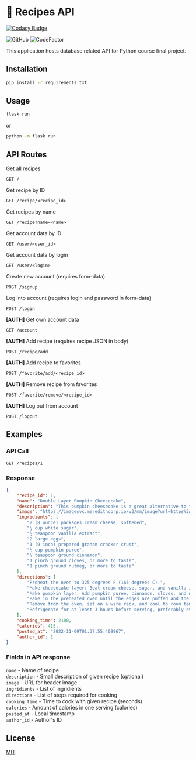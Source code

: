 # 🍳 Recipes API

[![Codacy Badge](https://api.codacy.com/project/badge/Grade/5d48f7c13cf24e0ab01a638771a6322a)](https://app.codacy.com/gh/mitaraaa/recipes-api?utm_source=github.com&utm_medium=referral&utm_content=mitaraaa/recipes-api&utm_campaign=Badge_Grade_Settings)

![GitHub](https://img.shields.io/github/license/mitaraaa/recipes-api)
![CodeFactor](https://www.codefactor.io/repository/github/mitaraaa/recipes-api/badge)

This application hosts database related API for Python course final project.

## Installation

```sh
pip install -r requirements.txt
```

## Usage

```sh
flask run
```
or  
```sh
python -m flask run
```

## API Routes
Get all recipes  
```
GET /
```
Get recipe by ID  
```
GET /recipe/<recipe_id>
```
Get recipes by name  
```
GET /recipe?name=<name>
```
Get account data by ID
```
GET /user/<user_id>
```
Get account data by login
```
GET /user/<login>
```
Create new account (requires form-data)
```
POST /signup
```
Log into account (requires login and password in form-data)
```
POST /login
```
**[AUTH]** Get own account data 
```
GET /account
```
**[AUTH]** Add recipe (requires recipe JSON in body)
```
POST /recipe/add
```
**[AUTH]** Add recipe to favorites
```
POST /favorite/add/<recipe_id>
```
**[AUTH]** Remove recipe from favorites
```
POST /favorite/remove/<recipe_id>
```
**[AUTH]** Log out from account
```
POST /logout
```
## Examples

### API Call

```
GET /recipes/1
```

### Response

```json
{
    "recipe_id": 1,
    "name": "Double Layer Pumpkin Cheesecake",
    "description": "This pumpkin cheesecake is a great alternative to traditional cheesecake — especially for pumpkin pie fans! A thick, creamy cheesecake base topped with a layer of spiced pumpkin cheesecake filling sits on a graham cracker crust in this easy layered holiday dessert. Two flavors of cheesecake in every bite! Serve with a scoop of vanilla ice cream or a dollop of whipped cream.",
    "image": "https://imagesvc.meredithcorp.io/v3/mm/image?url=https%3A%2F%2Fimages.media-allrecipes.com%2Fuserphotos%2F8425283.jpg&q=60&c=sc&orient=true&poi=auto&h=512",
    "ingridients": [
        "2 (8 ounce) packages cream cheese, softened",
        "½ cup white sugar",
        "½ teaspoon vanilla extract",
        "2 large eggs",
        "1 (9 inch) prepared graham cracker crust",
        "½ cup pumpkin puree",
        "½ teaspoon ground cinnamon",
        "1 pinch ground cloves, or more to taste",
        "1 pinch ground nutmeg, or more to taste"
    ],
    "directions": [
        "Preheat the oven to 325 degrees F (165 degrees C).",
        "Make cheesecake layer: Beat cream cheese, sugar, and vanilla in a large bowl with an electric mixer until smooth. Add eggs, one at a time, blending well after each addition. Spread 1 cup batter in the graham cracker crust.",
        "Make pumpkin layer: Add pumpkin puree, cinnamon, cloves, and nutmeg to the remaining batter; stir gently until well blended. Carefully spread on top of plain cheesecake batter in the crust.",
        "Bake in the preheated oven until the edges are puffed and the surface is firm except for a small spot in the center that jiggled when the pan is gently shaken, 35 to 40 minutes.",
        "Remove from the oven, set on a wire rack, and cool to room temperature, 1 to 2 hours.",
        "Refrigerate for at least 3 hours before serving, preferably overnight."
    ],
    "cooking_time": 2100,
    "calories": 415,
    "posted_at": "2022-11-09T01:37:55.409967",
    "author_id": 1
}
```

### Fields in API response

`name` - Name of recipe  
`description` - Small description of given recipe (optional)  
`image` - URL for header image  
`ingridients` - List of ingridients  
`directions` - List of steps required for cooking  
`cooking_time` - Time to cook with given recipe (seconds)  
`calories` - Amount of calories in one serving (calories)  
`posted_at` - Local timestamp  
`author_id` - Author's ID

## License
[MIT](https://choosealicense.com/licenses/mit/)
